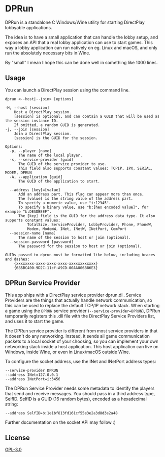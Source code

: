 # DPRun

DPRun is a standalone C Windows/Wine utility for starting DirectPlay lobbyable applications.

The idea is to have a small application that can handle the lobby setup, and exposes an API that a real lobby application can use to start games. This way a lobby application can run natively on eg. Linux and macOS, and only run the absolutely necessary bits in Wine.

By "small" I mean I hope this can be done well in something like 1000 lines.

## Usage

You can launch a DirectPlay session using the command line.

```
dprun <--host|--join> [options]

-H, --host [session]
    Host a DirectPlay session.
    [session] is optional, and can contain a GUID that will be used as the session instance ID.
    If omitted, a random GUID is generated.
-j, --join [session]
    Join a DirectPlay session.
    [session] is the GUID for the session.

Options:
  -p, --player [name]
      The name of the local player.
  -s, --service-provider [guid]
      The GUID of the service provider to use.
      This field also supports constant values: TCPIP, IPX, SERIAL, MODEM, DPRUN
  -A, --application [guid]
      The GUID of the application to start.

  --address [key]=[value]
      Add an address part. This flag can appear more than once.
      The [value] is the string value of the address part.
      To specify a numeric value, use "i:12345".
      To specify a binary value, use "b:[hex encoded value]", for example "b:DEADBEEF".
      The [key] field is the GUID for the address data type. It also supports constant values:
          TotalSize, ServiceProvider, LobbyProvider, Phone, PhoneW,
          Modem, ModemW, INet, INetW, INetPort, ComPort
  --session-name [name]
      The name of the session to host or join (optional).
  --session-password [password]
      The password for the session to host or join (optional).

GUIDs passed to dprun must be formatted like below, including braces and dashes:
    {xxxxxxxx-xxxx-xxxx-xxxx-xxxxxxxxxxxx}
    {685BC400-9D2C-11cf-A9CD-00AA006886E3}
```

## DPRun Service Provider

This app ships with a DirectPlay service provider dprun.dll. Service Providers are the things that actually handle network communication, so this can be used to replace the default TCP/IP network stack. When starting a game using the `DPRUN` service provider (`--service-provider=DPRUN`), DPRun temporarily registers this .dll file with the DirectPlay Service Providers list, and uses it to start the game.

The DPRun service provider is different from most service providers in that it doesn't do any networking. Instead, it sends all game communication packets to a local socket of your choosing, so you can implement your own networking stack inside a host application. This host application can live on Windows, inside Wine, or even in Linux/macOS outside Wine.

To configure the socket address, use the INet and INetPort address types:

```
--service-provider DPRUN
--address INet=127.0.0.1
--address INetPort=i:3456
```

The DPRun Service Provider needs some metadata to identify the players that send and receive messages. You should pass in a third address type, SelfID. SelfID is a GUID (16 random bytes), encoded as a hexadecimal string:

```
--address SelfID=b:1e1bf813fd161cf55e3e2a3d8d3e2a48
```

Further documentation on the socket API may follow :)

## License

[GPL-3.0](./LICENSE.md)
